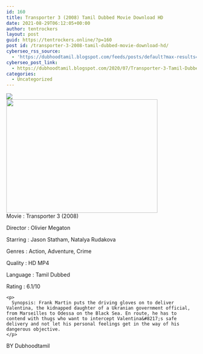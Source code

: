 ```yaml
---
id: 160
title: Transporter 3 (2008) Tamil Dubbed Movie Download HD
date: 2021-08-29T06:12:05+00:00
author: tentrockers
layout: post
guid: https://tentrockers.online/?p=160
post id: /transporter-3-2008-tamil-dubbed-movie-download-hd/
cyberseo_rss_source:
  - 'https://dubhoodtamil.blogspot.com/feeds/posts/default?max-results=150&start-index=151'
cyberseo_post_link:
  - https://dubhoodtamil.blogspot.com/2020/07/Transporter-3-Tamil-Dubbed-HD.html
categories:
  - Uncategorized
---
```

<div class="media_block">
  <img src="https://1.bp.blogspot.com/-XAZbldqFRRw/XyKPBjGJ9dI/AAAAAAAAByA/gr6DLZbsufE4a4S48jWMPdnCwghTU07ZQCNcBGAsYHQ/s72-w400-h300-c/unnamed.jpg" class="media_thumbnail" />
</div>

<div class="separator">
  <a href="https://1.bp.blogspot.com/-XAZbldqFRRw/XyKPBjGJ9dI/AAAAAAAAByA/gr6DLZbsufE4a4S48jWMPdnCwghTU07ZQCNcBGAsYHQ/s512/unnamed.jpg"><img loading="lazy" border="0" data-original-height="384" data-original-width="512" height="300" src="https://1.bp.blogspot.com/-XAZbldqFRRw/XyKPBjGJ9dI/AAAAAAAAByA/gr6DLZbsufE4a4S48jWMPdnCwghTU07ZQCNcBGAsYHQ/w400-h300/unnamed.jpg" width="400" /></a>
</div>

<div readability="18">
  Movie<span> </span>:<span> </span>Transporter 3 (2008)</p> 
  
  <p>
    Director<span> </span>:<span> </span>Olivier Megaton
  </p>
  
  <p>
    Starring<span> </span>:<span> </span>Jason Statham, Natalya Rudakova
  </p>
  
  <p>
    Genres<span> </span>:<span> </span>Action, Adventure, Crime
  </p>
  
  <p>
    Quality<span> </span>:<span> </span>HD MP4
  </p>
  
  <p>
    Language<span> </span>:<span> </span>Tamil Dubbed
  </p>
  
  <div readability="13">
    Rating<span> </span>:<span> </span>6.1/10</p> 
    
    <p>
      Synopsis: Frank Martin puts the driving gloves on to deliver Valentina, the kidnapped daughter of a Ukranian government official, from Marseilles to Odessa on the Black Sea. En route, he has to contend with thugs who want to intercept Valentina&#8217;s safe delivery and not let his personal feelings get in the way of his dangerous objective.
    </p>
  </div>
</div>

<span>BY Dubhoodtamil</span>